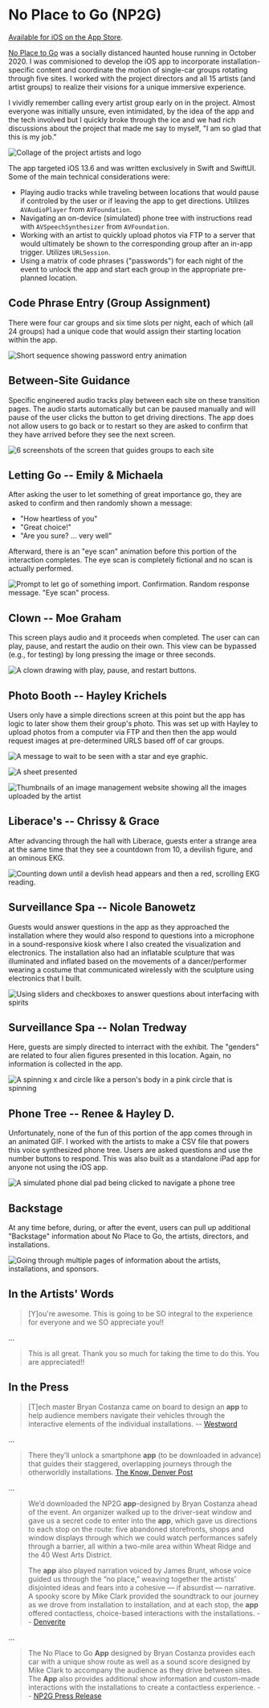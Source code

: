 # No Place to Go (NP2G)

[Available for iOS on the App Store](https://apps.apple.com/us/app/no-place-to-go/id1535357331).

[No Place to Go](https://www.no-place-to-go.com) was a socially distanced haunted house running in October 2020. I was commisioned to develop the iOS app to incorporate installation-specific content and coordinate the motion of single-car groups rotating through five sites. I worked with the project directors and all 15 artists (and artist groups) to realize their visions for a unique immersive experience.

I vividly remember calling every artist group early on in the project. Almost everyone was initially unsure, even intimidated, by the idea of the app and the tech involved but I quickly broke through the ice and we had rich discussions about the project that made me say to myself, "I am so glad that this is my job."

![Collage of the project artists and logo](Documentation/ReadmeContent/np2gcollage.jpg)

The app targeted iOS 13.6 and was written exclusively in Swift and SwiftUI. Some of the main technical considerations were:

- Playing audio tracks while traveling between locations that would pause if controled by the user or if leaving the app to get directions. Utilizes `AVAudioPlayer` from `AVFoundation`.
- Navigating an on-device (simulated) phone tree with instructions read with `AVSpeechSynthesizer` from `AVFoundation`.
- Working with an artist to quickly upload photos via FTP to a server that would ultimately be shown to the corresponding group after an in-app trigger. Utilizes `URLSession`.
- Using a matrix of code phrases ("passwords") for each night of the event to unlock the app and start each group in the appropriate pre-planned location.

## Code Phrase Entry (Group Assignment)

There were four car groups and six time slots per night, each of which (all 24 groups) had a unique code that would assign their starting location within the app.

![Short sequence showing password entry animation](Documentation/ReadmeContent/enterpassword.gif)

## Between-Site Guidance
Specific engineered audio tracks play between each site on these transition pages. The audio starts automatically but can be paused manually and will pause of the user clicks the button to get driving directions. The app does not allow users to go back or to restart so they are asked to confirm that they have arrived before they see the next screen.

![6 screenshots of the screen that guides groups to each site](Documentation/ReadmeContent/betweensites/sixup.png)

## Letting Go -- Emily & Michaela
After asking the user to let something of great importance go, they are asked to confirm and then randomly shown a message:

- "How heartless of you"
- "Great choice!"
- "Are you sure? ... very well"

Afterward, there is an "eye scan" animation before this portion of the interaction completes. The eye scan is completely fictional and no scan is actually performed.

![Prompt to let go of something import. Confirmation. Random response message. "Eye scan" process.](Documentation/ReadmeContent/lettinggo.gif)

## Clown -- Moe Graham

This screen plays audio and it proceeds when completed. The user can can play, pause, and restart the audio on their own. This view can be bypassed (e.g., for testing) by long pressing the image or three seconds. 

![A clown drawing with play, pause, and restart buttons.](Documentation/ReadmeContent/clown.gif)

## Photo Booth -- Hayley Krichels

Users only have a simple directions screen at this point but the app has logic to later show them their group's photo. This was set up with Hayley to upload photos from a computer via FTP and then then the app would request images at pre-determined URLS based off of car groups.

![A message to wait to be seen with a star and eye graphic.](Documentation/ReadmeContent/photobooth/welcome.png)

![A sheet presented ](Documentation/ReadmeContent/photobooth/surprisephoto.png)

![Thumbnails of an image management website showing all the images uploaded by the artist](Documentation/ReadmeContent/photobooth/nightmatrix0.png) 

## Liberace's -- Chrissy & Grace

After advancing through the hall with Liberace, guests enter a strange area at the same time that they see a countdown from 10, a devilish figure, and an ominous EKG.

![Counting down until a devlish head appears and then a red, scrolling EKG reading.](Documentation/ReadmeContent/chrissygrace.gif) 

## Surveillance Spa -- Nicole Banowetz

Guests would answer questions in the app as they approached the installation where they would also respond to questions into a microphone in a sound-responsive kiosk where I also created the visualization and electronics. The installation also had an inflatable sculpture that was illuminated and inflated based on the movements of a dancer/performer wearing a costume that communicated wirelessly with the sculpture using electronics that I built.

![Using sliders and checkboxes to answer questions about interfacing with spirits](Documentation/ReadmeContent/nicolebanowetz.gif) 

## Surveillance Spa -- Nolan Tredway
Here, guests are simply directed to interract with the exhibit. The "genders" are related to four alien figures presented in this location. Again, no information is collected in the app.

![A spinning x and circle like a person's body in a pink circle that is spinning](Documentation/ReadmeContent/nolantredway.gif)

## Phone Tree -- Renee & Hayley D.

Unfortunately, none of the fun of this portion of the app comes through in an animated GIF. I worked with the artists to make a CSV file that powers this voice synthesized phone tree. Users are asked questions and use the number buttons to respond. This was also built as a standalone iPad app for anyone not using the iOS app.

![A simulated phone dial pad being clicked to navigate a phone tree](Documentation/ReadmeContent/phonetree.gif)

## Backstage

At any time before, during, or after the event, users can pull up additional "Backstage" information about No Place to Go, the artists, directors, and installations. 

![Going through multiple pages of information about the artists, installations, and sponsors.](Documentation/ReadmeContent/backstage.gif)

## In the Artists' Words

> [Y]ou're awesome. This is going to be SO integral to the experience for everyone and we SO appreciate you!!

...

> This is all great. Thank you so much for taking the time to do this. You are appreciated!!

## In the Press

> [T]ech master Bryan Costanza came on board to design an **app** to help audience members navigate their vehicles through the interactive elements of the individual installations. -- [Westword](https://www.westword.com/arts/no-place-to-go-is-a-queer-immersive-drive-through-haunted-house-11825848)


...

> There they’ll unlock a smartphone **app** (to be downloaded in advance) that guides their staggered, overlapping journeys through the otherworldly installations. [The Know, Denver Post](https://theknow-old.denverpost.com/2020/10/22/no-place-to-go-rainbow-militia-deaths-unraveling/247376/)

...

> We’d downloaded the NP2G **app**-designed by Bryan Costanza ahead of the event. An organizer walked up to the driver-seat window and gave us a secret code to enter into the **app**, which gave us directions to each stop on the route: five abandoned storefronts, shops and window displays through which we could watch performances safely through a barrier, all within a two-mile area within Wheat Ridge and the 40 West Arts District.
>
>The **app** also played narration voiced by James Brunt, whose voice guided us through the “no place,” weaving together the artists’ disjointed ideas and fears into a cohesive — if absurdist — narrative. A spooky score by Mike Clark provided the soundtrack to our journey as we drove from installation to installation, and at each stop, the **app** offered contactless, choice-based interactions with the installations. -- [Denverite](https://denverite.com/2020/10/20/no-zombies-or-jump-scares-this-artist-designed-haunted-house-gives-you-a-safe-way-to-process-day-to-day-fears/)

...

> The No Place to Go **App** designed by Bryan Costanza provides each car with a unique show route as well as a sound score designed by Mike Clark to accompany the audience as they drive between sites. The **App** also provides additional show information and custom-made interactions with the installations to create a contactless experience. -- [NP2G Press Release](https://www.no-place-to-go.com/2020/09/18/press-release-no-place-to-go-in-fearful-times/)